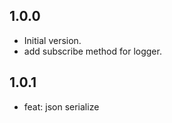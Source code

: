 ## 1.0.0

- Initial version.
- add subscribe method for logger.
  
## 1.0.1

- feat: json serialize
